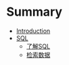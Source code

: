 # Summary

* [Introduction](README.md)
* [SQL](sql.md)
  * [了解SQL](sql/le-jie-sql.md)
  * [检索数据](sql/jian-suo-shu-ju.md)




